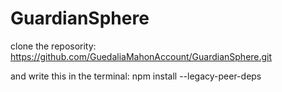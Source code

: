 # GuardianSphere

clone the reposority:
https://github.com/GuedaliaMahonAccount/GuardianSphere.git

and write this in the terminal:
npm install --legacy-peer-deps




